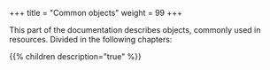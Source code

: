 +++
title = "Common objects"
weight = 99
+++

This part of the documentation describes objects, commonly used in resources. Divided in the following chapters:

{{% children description="true" %}}
